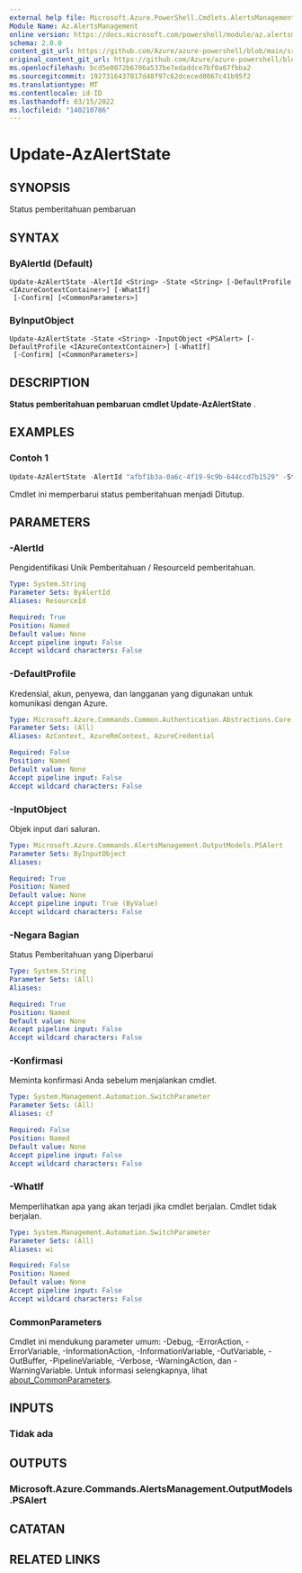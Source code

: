 ```yaml
---
external help file: Microsoft.Azure.PowerShell.Cmdlets.AlertsManagement.dll-Help.xml
Module Name: Az.AlertsManagement
online version: https://docs.microsoft.com/powershell/module/az.alertsmanagement/update-azalertstate
schema: 2.0.0
content_git_url: https://github.com/Azure/azure-powershell/blob/main/src/AlertsManagement/AlertsManagement/help/Update-AzAlertState.md
original_content_git_url: https://github.com/Azure/azure-powershell/blob/main/src/AlertsManagement/AlertsManagement/help/Update-AzAlertState.md
ms.openlocfilehash: bcd5e0072b6706a537be7edaddce7bf0a67fbba2
ms.sourcegitcommit: 1927316437817d48f97c62dceced0067c41b95f2
ms.translationtype: MT
ms.contentlocale: id-ID
ms.lasthandoff: 03/15/2022
ms.locfileid: "140210786"
---
```

# Update-AzAlertState

## SYNOPSIS
Status pemberitahuan pembaruan

## SYNTAX

### ByAlertId (Default)
```
Update-AzAlertState -AlertId <String> -State <String> [-DefaultProfile <IAzureContextContainer>] [-WhatIf]
 [-Confirm] [<CommonParameters>]
```

### ByInputObject
```
Update-AzAlertState -State <String> -InputObject <PSAlert> [-DefaultProfile <IAzureContextContainer>] [-WhatIf]
 [-Confirm] [<CommonParameters>]
```

## DESCRIPTION
**Status pemberitahuan pembaruan cmdlet Update-AzAlertState** .

## EXAMPLES

### Contoh 1
```powershell
Update-AzAlertState -AlertId "afbf1b3a-0a6c-4f19-9c9b-644ccd7b1529" -State "Closed"
```

Cmdlet ini memperbarui status pemberitahuan menjadi Ditutup.

## PARAMETERS

### -AlertId
Pengidentifikasi Unik Pemberitahuan / ResourceId pemberitahuan.

```yaml
Type: System.String
Parameter Sets: ByAlertId
Aliases: ResourceId

Required: True
Position: Named
Default value: None
Accept pipeline input: False
Accept wildcard characters: False
```

### -DefaultProfile
Kredensial, akun, penyewa, dan langganan yang digunakan untuk komunikasi dengan Azure.

```yaml
Type: Microsoft.Azure.Commands.Common.Authentication.Abstractions.Core.IAzureContextContainer
Parameter Sets: (All)
Aliases: AzContext, AzureRmContext, AzureCredential

Required: False
Position: Named
Default value: None
Accept pipeline input: False
Accept wildcard characters: False
```

### -InputObject
Objek input dari saluran.

```yaml
Type: Microsoft.Azure.Commands.AlertsManagement.OutputModels.PSAlert
Parameter Sets: ByInputObject
Aliases:

Required: True
Position: Named
Default value: None
Accept pipeline input: True (ByValue)
Accept wildcard characters: False
```

### -Negara Bagian
Status Pemberitahuan yang Diperbarui

```yaml
Type: System.String
Parameter Sets: (All)
Aliases:

Required: True
Position: Named
Default value: None
Accept pipeline input: False
Accept wildcard characters: False
```

### -Konfirmasi
Meminta konfirmasi Anda sebelum menjalankan cmdlet.

```yaml
Type: System.Management.Automation.SwitchParameter
Parameter Sets: (All)
Aliases: cf

Required: False
Position: Named
Default value: None
Accept pipeline input: False
Accept wildcard characters: False
```

### -WhatIf
Memperlihatkan apa yang akan terjadi jika cmdlet berjalan.
Cmdlet tidak berjalan.

```yaml
Type: System.Management.Automation.SwitchParameter
Parameter Sets: (All)
Aliases: wi

Required: False
Position: Named
Default value: None
Accept pipeline input: False
Accept wildcard characters: False
```

### CommonParameters
Cmdlet ini mendukung parameter umum: -Debug, -ErrorAction, -ErrorVariable, -InformationAction, -InformationVariable, -OutVariable, -OutBuffer, -PipelineVariable, -Verbose, -WarningAction, dan -WarningVariable. Untuk informasi selengkapnya, lihat [about_CommonParameters](http://go.microsoft.com/fwlink/?LinkID=113216).

## INPUTS

### Tidak ada

## OUTPUTS

### Microsoft.Azure.Commands.AlertsManagement.OutputModels.PSAlert

## CATATAN

## RELATED LINKS
